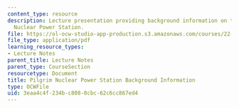 ```yaml
---
content_type: resource
description: Lecture presentation providing background information on the Pilgrim
  Nuclear Power Station.
file: https://ol-ocw-studio-app-production.s3.amazonaws.com/courses/22-091-nuclear-reactor-safety-spring-2008/3eaa4c4f234bc8080cbc62c6cc867ed4_MIT22_091S08_lec18.pdf
file_type: application/pdf
learning_resource_types:
- Lecture Notes
parent_title: Lecture Notes
parent_type: CourseSection
resourcetype: Document
title: Pilgrim Nuclear Power Station Background Information
type: OCWFile
uid: 3eaa4c4f-234b-c808-0cbc-62c6cc867ed4
---
```

